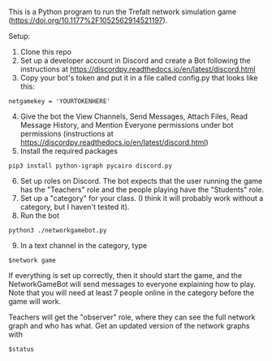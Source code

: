 This is a Python program to run the Trefalt network simulation game (https://doi.org/10.1177%2F1052562914521197).

Setup:

1. Clone this repo
2. Set up a developer account in Discord and create a Bot following the instructions at https://discordpy.readthedocs.io/en/latest/discord.html
3. Copy your bot's token and put it in a file called config.py that looks like this:
```
netgamekey = 'YOURTOKENHERE'
```
4. Give the bot the View Channels, Send Messages, Attach Files, Read Message History, and Mention Everyone permissions under bot permissions (instructions at https://discordpy.readthedocs.io/en/latest/discord.html)
5. Install the required packages
```
pip3 install python-igraph pycairo discord.py
```
6. Set up roles on Discord. The bot expects that the user running the game has the "Teachers" role and the people playing have the "Students" role.
7. Set up a "category" for your class. (I think it will probably work without a category, but I haven't tested it). 
8. Run the bot
```
python3 ./networkgamebot.py
```
9. In a text channel in the category, type
```
$network game
```

If everything is set up correctly, then it should start the game, and the NetworkGameBot will send messages to everyone explaining how to play. Note that you will need at least 7 people online in the category before the game will work.

Teachers will get the "observer" role, where they can see the full network graph and who has what. Get an updated version of the network graphs with
```
$status
```
